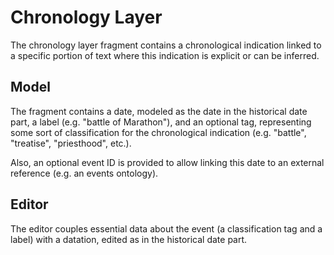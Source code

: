 # Chronology Layer

The chronology layer fragment contains a chronological indication linked to a specific portion of text where this indication is explicit or can be inferred.

## Model

The fragment contains a date, modeled as the date in the historical date part, a label (e.g. "battle of Marathon"), and an optional tag, representing some sort of classification for the chronological indication (e.g. "battle", "treatise", "priesthood", etc.).

Also, an optional event ID is provided to allow linking this date to an external reference (e.g. an events ontology).

## Editor

The editor couples essential data about the event (a classification tag and a label) with a datation, edited as in the historical date part.
